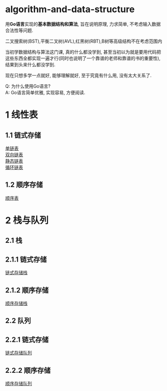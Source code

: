 # algorithm-and-data-structure
用**Go语言**实现的**基本数据结构和算法**, 旨在说明原理, 力求简单, 不考虑输入数据合法性等问题.  

二叉搜索树(BST),平衡二叉树(AVL),红黑树(RBT),B树等高级结构不在考虑范围内

当初学数据结构与算法这门课, 真的什么都没学到, 甚至当初以为就是要用代码把这些东西全都实现一遍才行(同时也说明了一个靠谱的老师和靠谱的书的重要性), 结果到头来什么都没学到.

现在只想多学一点就好, 能够理解就好, 至于究竟有什么用, 没有太大关系了.

Q: 为什么使用Go语言?  
A: Go语言简单优雅, 实现容易, 方便阅读.

# 1 线性表
## 1.1 链式存储
[单链表](src/线性表/链式存储/单链表)  
[双向链表](src/线性表/链式存储/双向链表)  
[静态链表](src/线性表/链式存储/静态链表)  
[循环链表](src/线性表/链式存储/循环链表)
## 1.2 顺序存储
[顺序表](src/线性表/顺序存储/顺序表)

# 2 栈与队列
## 2.1 栈
## 2.1.1 链式存储
[链式存储栈](src/栈与队列/栈/链式存储)
## 2.1.2 顺序存储
[顺序存储栈](src/栈与队列/栈/顺序存储)
## 2.2 队列
## 2.2.1 链式存储
[链式存储队列](src/栈与队列/队列/链式存储)
## 2.2.2 顺序存储
[顺序存储队列](src/栈与队列/队列/顺序存储)